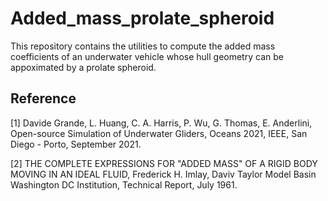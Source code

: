 # Added_mass_prolate_spheroid

This repository contains the utilities to compute the added mass coefficients of an underwater vehicle whose hull geometry can be appoximated by a prolate spheroid.  



## Reference 
<a id="1">[1]</a> Davide Grande, L. Huang, C. A. Harris, P. Wu, G. Thomas, E. Anderlini, Open-source Simulation of Underwater Gliders, Oceans 2021, IEEE, San Diego - Porto, September 2021.  
  
<a id="2">[2]</a>  THE COMPLETE EXPRESSIONS FOR "ADDED MASS" OF A RIGID BODY MOVING IN AN IDEAL FLUID, Frederick H. Imlay, Daviv Taylor Model Basin Washington DC Institution, Technical Report, July 1961.


